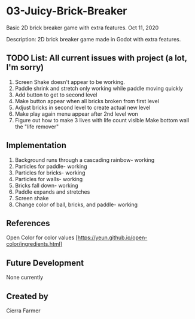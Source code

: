 # 03-Juicy-Brick-Breaker
Basic 2D brick breaker game with extra features. Oct 11, 2020

Description:
2D brick breaker game made in Godot with extra features. 

## TODO List: All current issues with project (a lot, I'm sorry)
1. Screen Shake doesn't appear to be working. 
2. Paddle shrink and stretch only working while paddle moving quickly
3. Add button to get to second level
4. Make button appear when all bricks broken from first level
5. Adjust bricks in second level to create actual new level 
6. Make play again menu appear after 2nd level won
7. Figure out how to make 3 lives with life count visible
        Make bottom wall the "life remover"


## Implementation
1. Background runs through a cascading rainbow- working
2. Particles for paddle- working
3. Particles for bricks- working
4. Particles for walls- working
5. Bricks fall down- working
6. Paddle expands and stretches
7. Screen shake
8. Change color of ball, bricks, and paddle- working


## References
Open Color for color values [https://yeun.github.io/open-color/ingredients.html]

## Future Development
None currently

## Created by
Cierra Farmer
